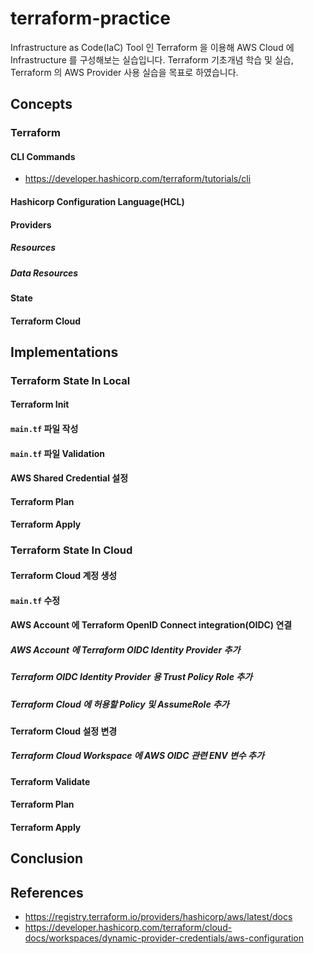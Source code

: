 # terraform-practice

Infrastructure as Code(IaC) Tool 인 Terraform 을 이용해 AWS Cloud 에 Infrastructure 를 구성해보는 실습입니다.
Terraform 기초개념 학습 및 실습, Terraform 의 AWS Provider 사용 실습을 목표로 하였습니다.

## Concepts

### Terraform

#### CLI Commands



- <https://developer.hashicorp.com/terraform/tutorials/cli>

#### Hashicorp Configuration Language(HCL)

#### Providers

##### Resources

##### Data Resources

#### State

#### Terraform Cloud

## Implementations

### Terraform State In Local

#### Terraform Init

#### `main.tf` 파일 작성

#### `main.tf` 파일 Validation

#### AWS Shared Credential 설정

#### Terraform Plan

#### Terraform Apply

### Terraform State In Cloud

#### Terraform Cloud 계정 생성

#### `main.tf` 수정

#### AWS Account 에 Terraform OpenID Connect integration(OIDC) 연결

##### AWS Account 에 Terraform OIDC Identity Provider 추가

##### Terraform OIDC Identity Provider 용 Trust Policy Role 추가

##### Terraform Cloud 에 허용할 Policy 및 AssumeRole 추가

#### Terraform Cloud 설정 변경

##### Terraform Cloud Workspace 에 AWS OIDC 관련 ENV 변수 추가

#### Terraform Validate

#### Terraform Plan

#### Terraform Apply

## Conclusion

## References

- <https://registry.terraform.io/providers/hashicorp/aws/latest/docs>
- <https://developer.hashicorp.com/terraform/cloud-docs/workspaces/dynamic-provider-credentials/aws-configuration>